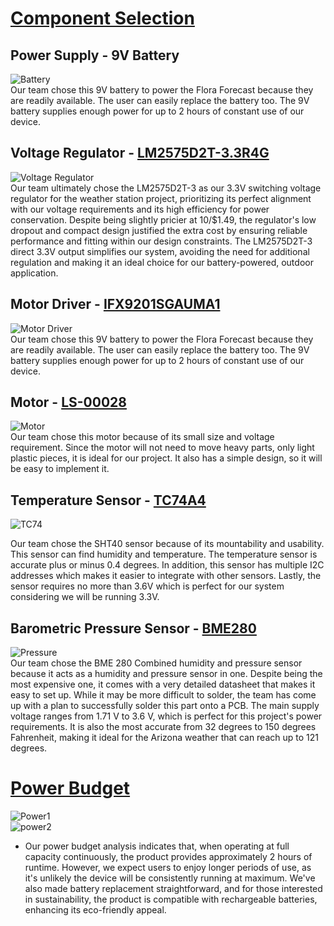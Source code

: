 # [Component Selection](https://docs.google.com/document/d/1LcmL5Pp_lv0PSCJ3DXv-DvtYZl9i9sau2eAefg3Dcjk/edit?usp=sharing)   
## Power Supply - 9V Battery  
![Battery](https://github.com/Team-310/Team-310.github.io/assets/157059404/c82bdb55-c936-455e-97de-ff75d56ad892)  
Our team chose this 9V battery to power the Flora Forecast because they are readily available. The user can easily replace the battery too. The 9V battery supplies enough power for up to 2 hours of constant use of our device.  

## Voltage Regulator - [LM2575D2T-3.3R4G](https://www.digikey.com/en/products/detail/onsemi/LM2575D2T-3.3R4G/5801702?utm_adgroup=&utm_source=google&utm_medium=cpc&utm_campaign=PMax%20Shopping_Product_Medium%20ROAS%20Categories&utm_term=&utm_content=&utm_id=go_cmp-20223376311_adg-_ad-__dev-c_ext-_prd-5801702_sig-CjwKCAiAibeuBhAAEiwAiXBoJHnZP0vQYhg2BseQ3jPSFarn2P5zuhtLkV188zWd8XpeyW5NurhlyRoC53MQAvD_BwE&gad_source=1&gclid=CjwKCAiAibeuBhAAEiwAiXBoJHnZP0vQYhg2BseQ3jPSFarn2P5zuhtLkV188zWd8XpeyW5NurhlyRoC53MQAvD_BwE)  
![Voltage Regulator](https://github.com/Team-310/Team-310.github.io/assets/157059404/b8292bf4-7cca-41b0-9c0f-20a72e7351fd)  
Our team ultimately chose the LM2575D2T-3 as our 3.3V switching voltage regulator for the weather station project, prioritizing its perfect alignment with our voltage requirements and its high efficiency for power conservation. Despite being slightly pricier at 10/$1.49, the regulator's low dropout and compact design justified the extra cost by ensuring reliable performance and fitting within our design constraints. The LM2575D2T-3 direct 3.3V output simplifies our system, avoiding the need for additional regulation and making it an ideal choice for our battery-powered, outdoor application.  

## Motor Driver - [IFX9201SGAUMA1](https://www.digikey.com/en/products/detail/infineon-technologies/IFX9201SGAUMA1/5415542)  
![Motor Driver](https://github.com/Team-310/Team-310.github.io/assets/157059404/cb1a1a7b-cff0-4249-b2a7-967dc4a40287)  
Our team chose this 9V battery to power the Flora Forecast because they are readily available. The user can easily replace the battery too. The 9V battery supplies enough power for up to 2 hours of constant use of our device.  

## Motor - [LS-00028](https://www.digikey.com/en/products/detail/osepp-electronics-ltd/LS-00028/11198652)  
![Motor](https://github.com/Team-310/Team-310.github.io/assets/157059404/938f106a-640f-4d7f-b0f9-9414d8ad850c)  
Our team chose this motor because of its small size and voltage requirement. Since the motor will not need to move heavy parts, only light plastic pieces, it is ideal for our project. It also has a simple design, so it will be easy to implement it.

## Temperature Sensor - [TC74A4](https://www.digikey.com/en/products/detail/microchip-technology/TC74A4-3-3VCTTR/443268)  
![TC74](https://github.com/Team-310/Team-310.github.io/assets/157059404/12b20c2e-b266-4cdb-aebd-e14246c67a48)
  
Our team chose the SHT40 sensor because of its mountability and usability. This sensor can find humidity and temperature. The temperature sensor is accurate plus or minus 0.4 degrees. In addition, this sensor has multiple I2C addresses which makes it easier to integrate with other sensors. Lastly, the sensor requires no more than 3.6V which is perfect for our system considering we will be running 3.3V.  

## Barometric Pressure Sensor - [BME280](https://www.digikey.com/en/products/detail/bosch-sensortec/BME280/6136306)  
![Pressure](https://github.com/Team-310/Team-310.github.io/assets/157059404/97e0b5b0-e32a-4cbd-b10e-c8bf5a444dda)  
Our team chose the BME 280 Combined humidity and pressure sensor because it acts as a humidity and pressure sensor in one. Despite being the most expensive one, it comes with a very detailed datasheet that makes it easy to set up. While it may be more difficult to solder, the team has come up with a plan to successfully solder this part onto a PCB. The main supply voltage ranges from 1.71 V to 3.6 V, which is perfect for this project's power  requirements. It is also the most accurate from 32 degrees to 150 degrees Fahrenheit, making it ideal for the Arizona weather that can reach up to 121 degrees.

# [Power Budget](https://docs.google.com/spreadsheets/d/1HANT8wJLup0bfyjqzk9ScGWXk3m4afTw/edit?usp=sharing&ouid=106828450620415480012&rtpof=true&sd=true)
![Power1](https://github.com/Team-310/Team-310.github.io/assets/157059404/7d63aacc-fb1e-4310-afa7-3526461bc2ff)  
![power2](https://github.com/Team-310/Team-310.github.io/assets/157059404/4c7aca6b-efc3-4f52-a489-4dd7ae599e5a)

- Our power budget analysis indicates that, when operating at full capacity continuously, the product provides approximately 2 hours of runtime. However, we expect users to enjoy longer periods of use, as it's unlikely the device will be consistently running at maximum. We've also made battery replacement straightforward, and for those interested in sustainability, the product is compatible with rechargeable batteries, enhancing its eco-friendly appeal.
